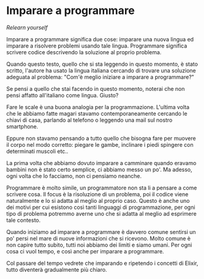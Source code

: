# Imparare a programmare 

*Relearn yourself*

Imparare a programmare significa due cose: imparare una nuova lingua ed imparare
a risolvere problemi usando tale lingua. Programmare significa scrivere codice
descrivendo la soluzione al proprio problema.

Quando questo testo, quello che si sta leggendo in questo momento, è stato
scritto, l'autore ha usato la lingua italiana cercando di trovare una soluzione
adeguata al problema: "Com'è meglio iniziare a imparare a programmare?"

Se pensi a quello che stai facendo in questo momento, noterai che non pensi
affatto all'italiano come lingua. Giusto?

Fare le scale è una buona analogia per la programmazione. L'ultima volta che le
abbiamo fatte magari stavamo contemporaneamente cercando le chiavi di casa,
parlando al telefono o leggendo una mail sul nostro smartphone.

Eppure non stavamo pensando a tutto quello che bisogna fare per muovere il corpo
nel modo corretto: piegare le gambe, inclinare i piedi spingere con determinati
muscoli etc..

La prima volta che abbiamo dovuto imparare a camminare quando eravamo bambini
non è stato certo semplice, ci abbiamo messo un po'. Ma adesso, ogni volta che lo
facciamo, non ci pensiamo neanche.

Programmare è molto simile, un programmatore non sta li a pensare a come
scrivere cosa. Il focus è la risoluzione di un problema, poi il codice viene
naturalmente e lo si adatta al meglio al proprio caso. Questo è anche uno dei
motivi per cui esistono così tanti linguaggi di programmazione, per ogni tipo di
problema potremmo averne uno che si adatta al meglio ad esprimere tale contesto.

Quando iniziamo ad imparare a programmare è davvero comune sentirsi un po' persi
nel mare di nuove informazioni che si ricevono. Molto comune è non capire tutto
subito, tutti noi abbiamo dei limiti e siamo umani. Per ogni cosa ci vuol tempo,
e così anche per imparare a programmare.

Col passare del tempo vedrete che imparando e ripetendo i concetti di Elixir,
tutto diventerà gradualmente più chiaro.
